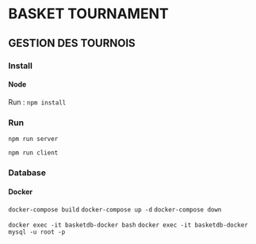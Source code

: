 # BASKET TOURNAMENT

## GESTION DES TOURNOIS

### Install

#### Node

Run : `npm install`

### Run

`npm run server`

`npm run client`

### Database

#### Docker

`docker-compose build`
`docker-compose up -d`
`docker-compose down`

`docker exec -it basketdb-docker bash`
`docker exec -it basketdb-docker mysql -u root -p`
